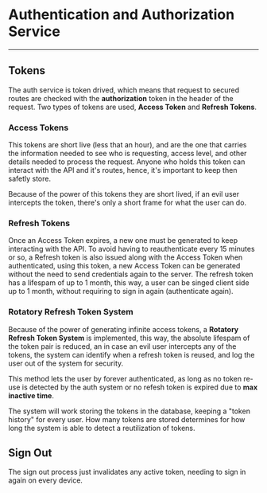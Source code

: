 # Authentication and Authorization Service

---

## Tokens

The auth service is token drived, which means that request to secured routes are checked with the **authorization** token in the header of the request. Two types of tokens are used, **Access Token** and **Refresh Tokens**.

### Access Tokens

This tokens are short live (less that an hour), and are the one that carries the information needed to
see who is requesting, access level, and other details needed to process the request. Anyone who holds this token can interact with the API and it's routes, hence, it's important to keep then safetly store.

Because of the power of this tokens they are short lived, if an evil user intercepts the token, there's only a short frame for what the user can do.

### Refresh Tokens

Once an Access Token expires, a new one must be generated to keep interacting with the API. To avoid having to reauthenticate every 15 minutes or so, a Refresh token is also issued along with the Access Token when authenticated, using this token, a new Access Token can be generated without the need to send credentials again to the server.
The refresh token has a lifespam of up to 1 month, this way, a user can be singed client side up to 1 month, without requiring to sign in again (authenticate again).

### Rotatory Refresh Token System

Because of the power of generating infinite access tokens, a **Rotatory Refresh Token System** is implemented, this way, the absolute lifespam of the token pair is reduced, an in case an evil user intercepts any of the tokens, the system can identify when a refresh token is reused, and log the user out of the system for security.

This method lets the user by forever authenticated, as long as no token re-use is detected by the auth system or no refesh token is expired due to **max inactive time**.

The system will work storing the tokens in the database, keeping a "token history" for every user. How many tokens are stored determines for how long the system is able to detect a reutilization of tokens.

## Sign Out

The sign out process just invalidates any active token, needing to sign in again on every device.
